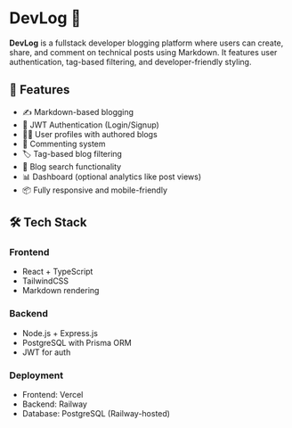 # DevLog 📝

**DevLog** is a fullstack developer blogging platform where users can create, share, and comment on technical posts using Markdown. It features user authentication, tag-based filtering, and developer-friendly styling.

## 🚀 Features

- ✍️ Markdown-based blogging
- 🔐 JWT Authentication (Login/Signup)
- 🧑‍💻 User profiles with authored blogs
- 💬 Commenting system
- 🏷️ Tag-based blog filtering
- 🔎 Blog search functionality
- 📊 Dashboard (optional analytics like post views)
- 📦 Fully responsive and mobile-friendly

## 🛠️ Tech Stack

### Frontend
- React + TypeScript
- TailwindCSS
- Markdown rendering 

### Backend
- Node.js + Express.js
- PostgreSQL with Prisma ORM
- JWT for auth

### Deployment
- Frontend: Vercel
- Backend: Railway
- Database: PostgreSQL (Railway-hosted)
